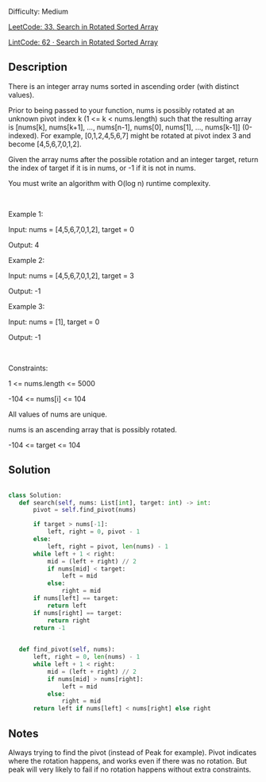 Difficulty: Medium

[LeetCode: 33. Search in Rotated Sorted Array](https://leetcode.com/problems/search-in-rotated-sorted-array/)

[LintCode: 62 · Search in Rotated Sorted Array](https://lintcode.com/problem/62 )

## Description 

There is an integer array nums sorted in ascending order (with distinct values).

Prior to being passed to your function, nums is possibly rotated at an unknown pivot index k (1 <= k < nums.length) such that the resulting array is [nums[k], nums[k+1], ..., nums[n-1], nums[0], nums[1], ..., nums[k-1]] (0-indexed). For example, [0,1,2,4,5,6,7] might be rotated at pivot index 3 and become [4,5,6,7,0,1,2].

Given the array nums after the possible rotation and an integer target, return the index of target if it is in nums, or -1 if it is not in nums.

You must write an algorithm with O(log n) runtime complexity.

 

Example 1:

Input: nums = [4,5,6,7,0,1,2], target = 0

Output: 4

Example 2:

Input: nums = [4,5,6,7,0,1,2], target = 3

Output: -1

Example 3:

Input: nums = [1], target = 0

Output: -1



 

Constraints:



1 <= nums.length <= 5000

-104 <= nums[i] <= 104

All values of nums are unique.

nums is an ascending array that is possibly rotated.

-104 <= target <= 104



## Solution 
 ```python 
 
class Solution:
    def search(self, nums: List[int], target: int) -> int:
        pivot = self.find_pivot(nums)

        if target > nums[-1]:
            left, right = 0, pivot - 1
        else:
            left, right = pivot, len(nums) - 1
        while left + 1 < right:
            mid = (left + right) // 2
            if nums[mid] < target:
                left = mid
            else:
                right = mid
        if nums[left] == target:
            return left
        if nums[right] == target:
            return right
        return -1
            

    def find_pivot(self, nums):
        left, right = 0, len(nums) - 1
        while left + 1 < right:
            mid = (left + right) // 2
            if nums[mid] > nums[right]:
                left = mid
            else:
                right = mid
        return left if nums[left] < nums[right] else right

 ``` 
## Notes
Always trying to find the pivot (instead of Peak for example). Pivot indicates where the rotation happens, and works even
if there was no rotation. But peak will very likely to fail if no rotation happens without extra constraints.